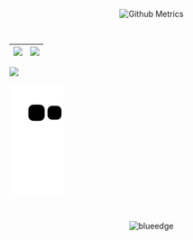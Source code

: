 <p align="center">

<img width="500" src="https://metrics.lecoq.io/spongly" alt="Github Metrics">
  
<br>

</p>

<br>

|![](https://github-readme-stats.vercel.app/api?username=Spongly&&show_icons=true&title_color=ffffff&icon_color=bb2acf&text_color=daf7dc&bg_color=151515)|![](https://github-readme-stats.vercel.app/api/top-langs/?username=Spongly&layout=compact&theme=tokyonight&langs_count=10)|
|-|-|

![](https://activity-graph.herokuapp.com/graph?username=Spongly&theme=redical)

![snake](https://raw.githubusercontent.com/spongly/spongly/output/github-contribution-grid-snake.svg)

<br>
<p align="center"><p align="center"> <img src="https://komarev.com/ghpvc/?username=spongly" alt="blueedge"/> </p>  </p>
<br>
